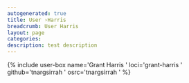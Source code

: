 ```yaml
---
autogenerated: true
title: User ›Harris
breadcrumb: User Harris
layout: page
categories: 
description: test description
---
```


{% include user-box name='Grant Harris ' loci='grant-harris ' github='tnargsirrah ' osrc='tnargsirrah ' %}
